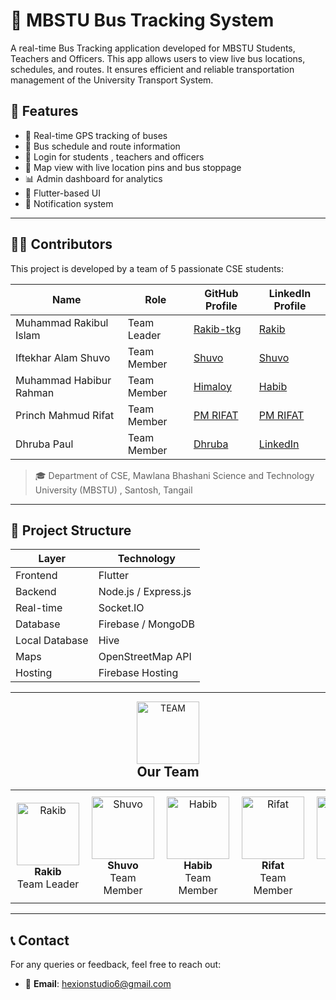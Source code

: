 # 🚌 MBSTU Bus Tracking System

A real-time Bus Tracking application developed for MBSTU Students, Teachers and Officers. This app allows users to view live bus locations, schedules, and routes. It ensures efficient and reliable transportation management of the University Transport System.




## 🚀 Features

- 📍 Real-time GPS tracking of buses  
- 📅 Bus schedule and route information  
- 🔐 Login for students , teachers and officers 
- 🧭 Map view with live location pins and bus stoppage  
- 📊 Admin dashboard for analytics  
- 📲 Flutter-based UI
- 🔔 Notification system 

---

## 👨‍💻 Contributors
This project is developed by a team of 5 passionate CSE students:

| Name              | Role                          | GitHub Profile                                | LinkedIn Profile                            |
|-------------------|-------------------------------|------------------------------------------------|---------------------------------------------|
| Muhammad Rakibul Islam     | Team Leader    | [Rakib-tkg](https://github.com/rakibtkg)    | [Rakib](https://www.linkedin.com/in/rakibul-islam-8372852bb/) |
| Iftekhar Alam Shuvo  | Team Member         | [Shuvo](https://github.com/SHUVOika)                                    | [Shuvo](https://www.linkedin.com/in/iftekhar-alam-shuvo-4742842bb/)                                |
| Muhammad Habibur Rahman  | Team Member   | [Himaloy](https://github.com/himaloy007)                                    | [Habib](https://www.linkedin.com/in/habib007/)                                |
| Princh Mahmud Rifat  | Team Member | [PM RIFAT](https://github.com/PM-RIFAT74328)                                    | [PM RIFAT](https://www.linkedin.com/in/pm-rifat-5ba87a360/)                                |
| Dhruba Paul | Team Member           | [Dhruba](https://github.com/DHRUBA-NIRO)                                    | [LinkedIn](#)                                |

> 🎓 Department of CSE, Mawlana Bhashani Science and Technology University (MBSTU) , Santosh, Tangail

---

## 📁 Project Structure

| Layer        | Technology                      |
|-------------------------------|----------------------------------|
| Frontend     | Flutter                          |
| Backend      | Node.js / Express.js               |
| Real-time    | Socket.IO |
| Database     | Firebase / MongoDB               |
|Local Database     | Hive               |
| Maps         | OpenStreetMap API                  |
| Hosting      | Firebase Hosting         |

---











<div align="center">
  <img src="https://drive.google.com/uc?export=view&id=1SrjTqzjadWCotRmXTk00V_2Xvqe-WFiY" alt="TEAM" width="100" height="100" style="vertical-align: middle;"/>
<br> <h2 style="margin: 0; text-align: center;">Our Team</h2>


</div>




<table align="center" border="0">
 
  <tr>
    <td align="center" style="padding: 10px;">
      <img src="https://example.com/rakib.jpg" width="100" alt="Rakib"/><br>
      <b>Rakib</b><br>
      Team Leader
    </td>
    <td align="center" style="padding: 10px;">
      <img src="https://github.com/MBSTU-Bus-Tracking-Application/mbstu_bus2/blob/main/assets/ProfilePic/Shuvo.jpeg" width="100" alt="Shuvo"/><br>
      <b>Shuvo</b><br>
      Team Member
    </td>
    <td align="center" style="padding: 10px;">
      <img src="https://github.com/MBSTU-Bus-Tracking-Application/mbstu_bus2/blob/main/assets/ProfilePic/RIFAT.jpg" width="100" alt="Habib"/><br>
      <b>Habib</b><br>
      Team Member
    </td>
    <td align="center" style="padding: 10px;">
      <img src="https://github.com/MBSTU-Bus-Tracking-Application/mbstu_bus2/blob/main/assets/ProfilePic/RIFAT.jpg" width="100" alt="Rifat"/><br>
      <b>Rifat</b><br>
      Team Member
    </td>
    <td align="center" style="padding: 10px;">
      <img src="https://github.com/MBSTU-Bus-Tracking-Application/mbstu_bus2/blob/main/assets/ProfilePic/Dhruba.jpg" alt="Dhruba" width="100"/><br>
      <b>Dhruba</b><br>
      Team Member
    </td>
  </tr>
</table>


---

## 📞 Contact

For any queries or feedback, feel free to reach out:

- 📧 **Email**: [hexionstudio6@gmail.com
](mailto:hexionstudio6@gmail.com)



